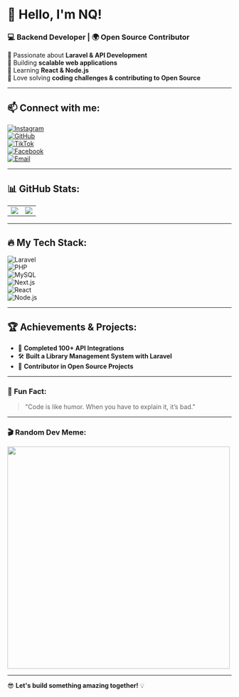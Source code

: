 # 🚀 Hello, I'm NQ!  
### 💻 Backend Developer | 🌍 Open Source Contributor  

🔹 Passionate about **Laravel & API Development**  
🔹 Building **scalable web applications**  
🔹 Learning **React & Node.js**  
🔹 Love solving **coding challenges & contributing to Open Source**  

---

## 📫 Connect with me:  
[![Instagram](https://img.shields.io/badge/-Instagram-E4405F?style=flat&logo=instagram&logoColor=white)](https://instagram.com/nai201_02)  
[![GitHub](https://img.shields.io/badge/-GitHub-black?style=flat&logo=github)](https://github.com/neiruhitori)  
[![TikTok](https://img.shields.io/badge/-TikTok-000000?style=flat&logo=tiktok&logoColor=white)](https://www.tiktok.com/@naexosee)  
[![Facebook](https://img.shields.io/badge/-Facebook-1877F2?style=flat&logo=facebook&logoColor=white)](https://www.facebook.com/nailulnq)    
[![Email](https://img.shields.io/badge/-Email-D14836?style=flat&logo=gmail&logoColor=white)](mailto:nailulmaksudi@gmail.com)  

---

## 📊 GitHub Stats:  
<table>
  <tr>
    <td>
      <img src="https://github-readme-stats.vercel.app/api?username=yourusername&show_icons=true&theme=radical" />
    </td>
    <td>
      <img src="https://github-readme-streak-stats.herokuapp.com/?user=yourusername&theme=radical" />
    </td>
  </tr>
</table>

---

## 🔥 My Tech Stack:  
![Laravel](https://img.shields.io/badge/-Laravel-FF2D20?style=flat&logo=laravel&logoColor=white)  
![PHP](https://img.shields.io/badge/-PHP-777BB4?style=flat&logo=php&logoColor=white)  
![MySQL](https://img.shields.io/badge/-MySQL-4479A1?style=flat&logo=mysql&logoColor=white)  
![Next.js](https://img.shields.io/badge/-Next.js-000000?style=flat&logo=next.js&logoColor=white)  
![React](https://img.shields.io/badge/-React-61DAFB?style=flat&logo=react&logoColor=black)  
![Node.js](https://img.shields.io/badge/-Node.js-339933?style=flat&logo=node.js&logoColor=white)  

---

## 🏆 Achievements & Projects:  
- 🏅 **Completed 100+ API Integrations**  
- 🛠 **Built a Library Management System with Laravel**  
- 🌟 **Contributor in Open Source Projects**  

---

### 🚀 Fun Fact:  
> "Code is like humor. When you have to explain it, it’s bad."  

---

### 🎬 Random Dev Meme:  
<img src="https://media.giphy.com/media/qgQUggAC3Pfv687qPC/giphy.gif" width="500">

---

😎 **Let's build something amazing together!** 💡  
